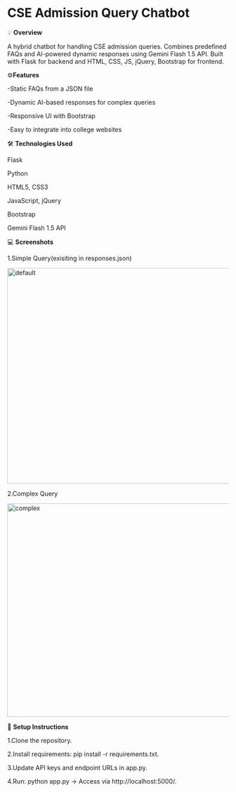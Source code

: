 # CSE Admission Query Chatbot

💡 **Overview**

A hybrid chatbot for handling CSE admission queries. Combines predefined FAQs and AI-powered dynamic responses using Gemini Flash 1.5 API. Built with Flask for backend and HTML, CSS, JS, jQuery, Bootstrap for frontend.

⚙️**Features**

-Static FAQs from a JSON file

-Dynamic AI-based responses for complex queries

-Responsive UI with Bootstrap

-Easy to integrate into college websites

🛠️ **Technologies Used**

Flask

Python

HTML5, CSS3

JavaScript, jQuery

Bootstrap

Gemini Flash 1.5 API

💻 **Screenshots**

1.Simple Query(exisiting in responses.json)

<img width="1022" height="491" alt="default" src="https://github.com/user-attachments/assets/857a6955-7621-4698-8f72-ef923b5f4353" />

2.Complex Query

<img width="1010" height="486" alt="complex" src="https://github.com/user-attachments/assets/276378f9-d03c-44ee-a5e3-50e9819dbcf7" />


🚀 **Setup Instructions**

1.Clone the repository.

2.Install requirements: pip install -r requirements.txt.

3.Update API keys and endpoint URLs in app.py.

4.Run: python app.py → Access via http://localhost:5000/.
